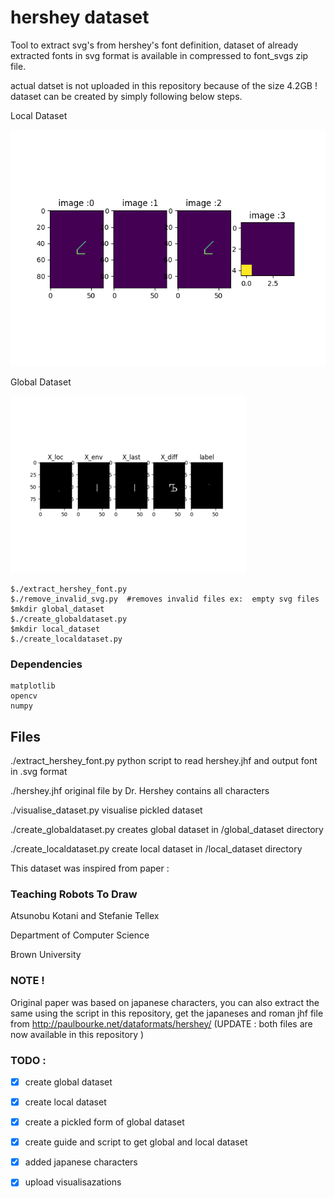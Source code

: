 # hershey dataset

Tool to extract svg's from hershey's font definition, dataset of already extracted fonts in svg format is available in compressed to font_svgs zip file.

actual datset is not uploaded in this repository because of the size 4.2GB ! dataset can be created by simply following below steps.

Local Dataset

![local_model](./res/local_model.gif)

Global Dataset

![global_model](./res/global_model.gif)

```
$./extract_hershey_font.py
$./remove_invalid_svg.py  #removes invalid files ex:  empty svg files
$mkdir global_dataset
$./create_globaldataset.py
$mkdir local_dataset
$./create_localdataset.py
```

### Dependencies

```
matplotlib
opencv
numpy
```

## Files

./extract_hershey_font.py   python script to read hershey.jhf and output font in .svg format

./hershey.jhf               original file by Dr. Hershey contains all characters

./visualise_dataset.py 	    visualise pickled dataset

./create_globaldataset.py   creates global dataset in /global_dataset directory

./create_localdataset.py    create local dataset in /local_dataset directory

This dataset was inspired from paper :

### Teaching Robots To Draw

Atsunobu Kotani and Stefanie Tellex

Department of Computer Science

Brown University

### NOTE !

Original paper was based on japanese characters, you can also extract the same using the script in this repository, get the japaneses and roman jhf file from http://paulbourke.net/dataformats/hershey/ (UPDATE : both files are now available in this repository )

### TODO :

- [x] create global dataset

- [x] create local dataset

- [x] create a pickled form of global dataset

- [x] create guide and script to get global and local dataset

- [x] added japanese characters

- [x] upload visualisazations  

